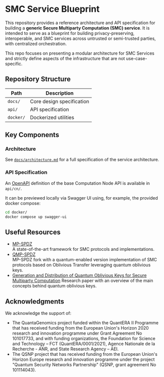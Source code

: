 # SMC Service Blueprint

This repository provides a reference architecture and API specification for building a **generic Secure Multiparty Computation (SMC) service**. It is intended to serve as a blueprint for building privacy-preserving, interoperable, and SMC services across untrusted or semi-trusted parties, with centralized orchestration.

This repo focuses on presenting a modular architecture for SMC Services and strictly define aspects of the infrastructure that are not use-case-specific.

## Repository Structure

| Path             | Description                                      |
|------------------|--------------------------------------------------|
| `docs/`          | Core design specification                        |
| `api/`           | API specification                                |
| `docker/`        | Dockerized utilities                             |

## Key Components

### Architecture

See [`docs/architecture.md`](docs/architecture.md) for a full specification of the service architecture.

### API Specification

An [OpenAPI](https://www.openapis.org/) definition of the base Computation Node API is available in `api/cn/`. 

It can be previewed locally via Swagger UI using, for example, the provided docker compose:
```bash
cd docker/
docker compose up swagger-ui
```

## Useful Resources

- [MP-SPDZ](https://github.com/data61/MP-SPDZ)  
    A state-of-the-art framework for SMC protocols and implementations.
- [QMP-SPDZ](https://github.com/diogoftm/QMP-SPDZ)  
    MP-SPDZ fork with a quantum-enabled version implementation of SMC protocols based on Oblivious Transfer leveraging quantum oblivious keys.
- [Generation and Distribution of Quantum Oblivious Keys for Secure Multiparty Computation](https://www.mdpi.com/2076-3417/10/12/4080)
    Research paper with an overview of the main concepts behind quantum oblivious keys. 

## Acknowledgments

We acknowledge the support of:
- The QuantaGenomics project funded within the QuantERA II Programme that has received funding from the European Union's Horizon 2020 research and innovation programme under Grant Agreement No 101017733, and with funding organizations, the Foundation for Science and Technology – FCT (QuantERA/0001/2021), Agence Nationale de la Recherche - ANR, and State Research Agency – AEI.
- The QSNP project that has received funding from the European Union's Horizon Europe research and innovation programme under the project "Quantum Security Networks Partnership" (QSNP, grant agreement No 101114043).